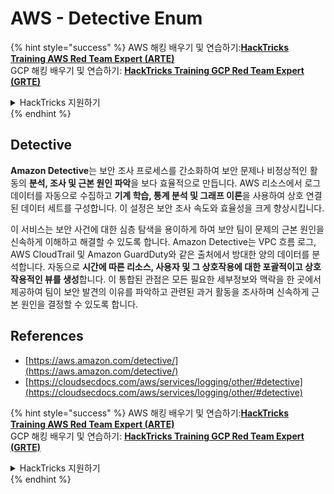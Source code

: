 # AWS - Detective Enum

{% hint style="success" %}
AWS 해킹 배우기 및 연습하기:<img src="../../../../.gitbook/assets/image (1).png" alt="" data-size="line">[**HackTricks Training AWS Red Team Expert (ARTE)**](https://training.hacktricks.xyz/courses/arte)<img src="../../../../.gitbook/assets/image (1).png" alt="" data-size="line">\
GCP 해킹 배우기 및 연습하기: <img src="../../../../.gitbook/assets/image (2).png" alt="" data-size="line">[**HackTricks Training GCP Red Team Expert (GRTE)**<img src="../../../../.gitbook/assets/image (2).png" alt="" data-size="line">](https://training.hacktricks.xyz/courses/grte)

<details>

<summary>HackTricks 지원하기</summary>

* [**구독 계획**](https://github.com/sponsors/carlospolop) 확인하기!
* **💬 [**Discord 그룹**](https://discord.gg/hRep4RUj7f) 또는 [**텔레그램 그룹**](https://t.me/peass)에 참여하거나 **Twitter** 🐦 [**@hacktricks\_live**](https://twitter.com/hacktricks\_live)**를 팔로우하세요.**
* **[**HackTricks**](https://github.com/carlospolop/hacktricks) 및 [**HackTricks Cloud**](https://github.com/carlospolop/hacktricks-cloud) 깃허브 리포지토리에 PR을 제출하여 해킹 트릭을 공유하세요.**

</details>
{% endhint %}

## Detective

**Amazon Detective**는 보안 조사 프로세스를 간소화하여 보안 문제나 비정상적인 활동의 **분석, 조사 및 근본 원인 파악**을 보다 효율적으로 만듭니다. AWS 리소스에서 로그 데이터를 자동으로 수집하고 **기계 학습, 통계 분석 및 그래프 이론**을 사용하여 상호 연결된 데이터 세트를 구성합니다. 이 설정은 보안 조사 속도와 효율성을 크게 향상시킵니다.

이 서비스는 보안 사건에 대한 심층 탐색을 용이하게 하여 보안 팀이 문제의 근본 원인을 신속하게 이해하고 해결할 수 있도록 합니다. Amazon Detective는 VPC 흐름 로그, AWS CloudTrail 및 Amazon GuardDuty와 같은 출처에서 방대한 양의 데이터를 분석합니다. 자동으로 **시간에 따른 리소스, 사용자 및 그 상호작용에 대한 포괄적이고 상호작용적인 뷰를 생성**합니다. 이 통합된 관점은 모든 필요한 세부정보와 맥락을 한 곳에서 제공하여 팀이 보안 발견의 이유를 파악하고 관련된 과거 활동을 조사하며 신속하게 근본 원인을 결정할 수 있도록 합니다.

## References

* [https://aws.amazon.com/detective/](https://aws.amazon.com/detective/)
* [https://cloudsecdocs.com/aws/services/logging/other/#detective](https://cloudsecdocs.com/aws/services/logging/other/#detective)

{% hint style="success" %}
AWS 해킹 배우기 및 연습하기:<img src="../../../../.gitbook/assets/image (1).png" alt="" data-size="line">[**HackTricks Training AWS Red Team Expert (ARTE)**](https://training.hacktricks.xyz/courses/arte)<img src="../../../../.gitbook/assets/image (1).png" alt="" data-size="line">\
GCP 해킹 배우기 및 연습하기: <img src="../../../../.gitbook/assets/image (2).png" alt="" data-size="line">[**HackTricks Training GCP Red Team Expert (GRTE)**<img src="../../../../.gitbook/assets/image (2).png" alt="" data-size="line">](https://training.hacktricks.xyz/courses/grte)

<details>

<summary>HackTricks 지원하기</summary>

* [**구독 계획**](https://github.com/sponsors/carlospolop) 확인하기!
* **💬 [**Discord 그룹**](https://discord.gg/hRep4RUj7f) 또는 [**텔레그램 그룹**](https://t.me/peass)에 참여하거나 **Twitter** 🐦 [**@hacktricks\_live**](https://twitter.com/hacktricks\_live)**를 팔로우하세요.**
* **[**HackTricks**](https://github.com/carlospolop/hacktricks) 및 [**HackTricks Cloud**](https://github.com/carlospolop/hacktricks-cloud) 깃허브 리포지토리에 PR을 제출하여 해킹 트릭을 공유하세요.**

</details>
{% endhint %}
